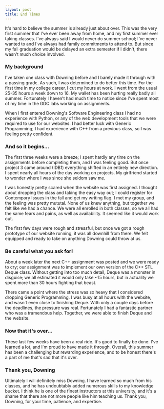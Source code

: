 ```yaml
---
layout: post
title: End Times
---
```


It's hard to believe the summer is already just about over. This was the very first summer that I've ever been away from home, and my first summer ever taking classes. I've always said I would never do summer school; I've never wanted to and I've always had family commitments to attend to. But since my fall graduation would be delayed an extra semester if I didn't, there wasn't much choice involved. 

### My background

I've taken one class with Downing before and I barely made it through with a passing grade. As such, I was determined to do better this time. For the first time in my college career, I cut my hours at work. I went from the usual 25-35 hours a week down to 16. My wallet has been hurting really badly all summer. Fortunately I haven't had much time to notice since I've spent most of my time in the GDC labs working on assignments.

When I first entered Downing's Software Engineering class I had no experience with Python, or any of the web development tools that we were required to use for our websites. I had better luck with Generic Programming; I had experience with C++ from a previous class, so I was feeling pretty confident.

### And so it begins...

The first three weeks were a breeze; I spent hardly any time on the assignments before completing them, and I was feeling good. But once project 3 came around (IDB1) everything shifted in an entirely new direction. I spent nearly all hours of the day working on projects. My girlfriend started to wonder where I was since she seldom saw me.

I was honestly pretty scared when the website was first assigned. I thought about dropping the class and taking the easy way out; I could register for Contempory Issues in the fall and get my writing flag. I met my group, and the feeling was pretty mututal. None of us knew anything, but together we felt like we had a chance. We were all enrolled in both classes, so we all had the same fears and pains, as well as availability. It seemed like it would work out. 

The first few days were rough and stressful, but once we got a rough prototype of our website running, it was all downhill from there. We felt equipped and ready to take on anything Downing could throw at us.

### Be careful what you ask for!

About a week later the next C++ assignment was posted and we were ready to cry; our assignment was to implement our own version of the C++ STL Deque class. Without getting into too much detail, Deque was a monster in disguise; we all estimated it would only take ~15 hours, but in actuality we spent more than 30 hours fighting that beast.

There came a point where the stress was so heavy that I considered dropping Generic Programming. I was busy at all hours with the website, and wasn't even close to finishing Deque. With only a couple days before the deadlines, the pressure was real. Fortunately I had a fantastic partner who was a tramendous help. Together, we were able to finish Deque and the website.

### Now that it's over...

These last few weeks have been a real ride. It's good to finally be done. I've learned a lot, and I'm proud to have made it through. Overall, this summer has been a challenging but rewarding experience, and to be honest there's a part of me that's sad that it's over.

### Thank you, Downing

Ultimately I will definitely miss Downing. I have learned so much from his classes, and he has undoubtably added numerous skills to my knowledge bucket. I think he is one of the finest instructors at this university, and it's a shame that there are not more people like him teaching us. Thank you, Downing, for your time, patience, and expertise.